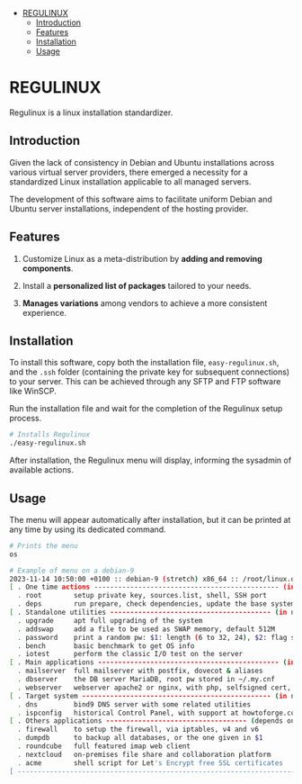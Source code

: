 - [REGULINUX](#regulinux)
  - [Introduction](#introduction)
  - [Features](#features)
  - [Installation](#installation)
  - [Usage](#usage)

# REGULINUX

Regulinux is a linux installation standardizer.

## Introduction

Given the lack of consistency in Debian and Ubuntu installations across various virtual server providers, there emerged a necessity for a standardized Linux installation applicable to all managed servers.

The development of this software aims to facilitate uniform Debian and Ubuntu server installations, independent of the hosting provider.

## Features

1. Customize Linux as a meta-distribution by **adding and removing components**.

2. Install a **personalized list of packages** tailored to your needs.

3. **Manages variations** among vendors to achieve a more consistent experience.

## Installation

To install this software, copy both the installation file, `easy-regulinux.sh`, and the `.ssh` folder (containing the private key for subsequent connections) to your server. This can be achieved through any SFTP and FTP software like WinSCP.

Run the installation file and wait for the completion of the Regulinux setup process.

```bash
# Installs Regulinux
./easy-regulinux.sh
```

After installation, the Regulinux menu will display, informing the sysadmin of available actions.

## Usage

The menu will appear automatically after installation, but it can be printed at any time by using its dedicated command.

```bash
# Prints the menu
os
```

```bash
# Example of menu on a debian-9
2023-11-14 10:50:00 +0100 :: debian-9 (stretch) x86_64 :: /root/linux.debian-9.stretch.x86_64
[ . One time actions ---------------------------------------------- (in recommended order) -- ]
  . root        setup private key, sources.list, shell, SSH port
  . deps        run prepare, check dependencies, update the base system, setup firewall
[ . Standalone utilities ---------------------------------------- (in no particular order) -- ]
  . upgrade     apt full upgrading of the system
  . addswap     add a file to be used as SWAP memory, default 512M
  . password    print a random pw: $1: length (6 to 32, 24), $2: flag strong
  . bench       basic benchmark to get OS info
  . iotest      perform the classic I/O test on the server
[ . Main applications --------------------------------------------- (in recommended order) -- ]
  . mailserver  full mailserver with postfix, dovecot & aliases
  . dbserver    the DB server MariaDB, root pw stored in ~/.my.cnf
  . webserver   webserver apache2 or nginx, with php, selfsigned cert, adminer
[ . Target system ----------------------------------------------- (in no particular order) -- ]
  . dns         bind9 DNS server with some related utilities
  . ispconfig   historical Control Panel, with support at howtoforge.com
[ . Others applications ----------------------------------- (depends on main applications) -- ]
  . firewall    to setup the firewall, via iptables, v4 and v6
  . dumpdb      to backup all databases, or the one given in $1
  . roundcube   full featured imap web client
  . nextcloud   on-premises file share and collaboration platform
  . acme        shell script for Let's Encrypt free SSL certificates
[ ------------------------------------------------------------------------------------------- ]
```
